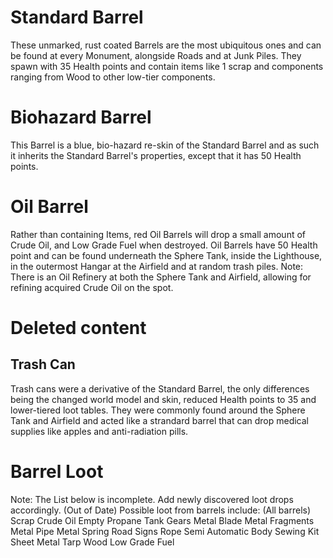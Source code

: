 # Standard Barrel

 
These unmarked, rust coated Barrels are the most ubiquitous ones and can be found at every Monument, alongside Roads and at Junk Piles. They spawn with 35 Health points and contain items like 1 scrap and components ranging from Wood to other low-tier components.
# Biohazard Barrel

 
This Barrel is a blue, bio-hazard re-skin of the Standard Barrel and as such it inherits the Standard Barrel's properties, except that it has 50 Health points.
# Oil Barrel

 
Rather than containing Items, red Oil Barrels will drop a small amount of Crude Oil, and Low Grade Fuel when destroyed. Oil Barrels have 50 Health point and can be found underneath the Sphere Tank, inside the Lighthouse, in the outermost Hangar at the Airfield and at random trash piles.
Note: There is an Oil Refinery at both the Sphere Tank and Airfield, allowing for refining acquired Crude Oil on the spot.
# Deleted content


## Trash Can

 
Trash cans were a derivative of the Standard Barrel, the only differences being the changed world model and skin, reduced Health points to 35 and lower-tiered loot tables. They were commonly found around the Sphere Tank and Airfield and acted like a strandard barrel that can drop medical supplies like apples and anti-radiation pills.
# Barrel Loot

Note: The List below is incomplete. Add newly discovered loot drops accordingly. (Out of Date)
Possible loot from barrels include:
(All barrels) Scrap
Crude Oil
Empty Propane Tank
Gears
Metal Blade
Metal Fragments
Metal Pipe
Metal Spring
Road Signs
Rope
Semi Automatic Body
Sewing Kit
Sheet Metal
Tarp
Wood
Low Grade Fuel
